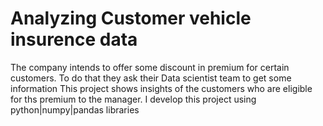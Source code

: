 # Analyzing Customer vehicle insurence data
The company intends to offer some discount in premium for certain customers. To do that they ask their Data scientist team to get some information
This project shows insights of the customers who are eligible for ths premium to the manager. I develop this project using python|numpy|pandas libraries

